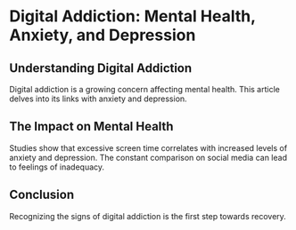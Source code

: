 # Digital Addiction: Mental Health, Anxiety, and Depression

## Understanding Digital Addiction
Digital addiction is a growing concern affecting mental health. This article delves into its links with anxiety and depression.

## The Impact on Mental Health
Studies show that excessive screen time correlates with increased levels of anxiety and depression. The constant comparison on social media can lead to feelings of inadequacy.

## Conclusion
Recognizing the signs of digital addiction is the first step towards recovery.